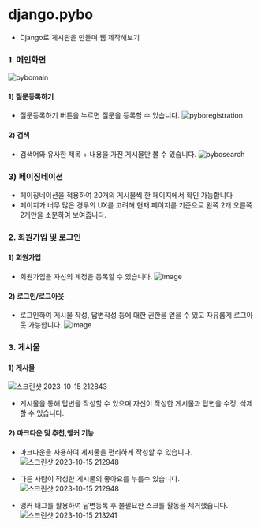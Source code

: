 # django.pybo
- Django로 게시판을 만들며 웹 제작해보기

### 1. 메인화면
![pybomain](https://github.com/DoHyeonCP/django.pybo/assets/119473997/cce2f379-29e4-4c1b-b90c-d64996ea1a20)
#### 1) 질문등록하기 
- 질문등록하기 버튼을 누르면 질문을 등록할 수 있습니다.
![pyboregistration](https://github.com/DoHyeonCP/django.pybo/assets/119473997/dc66960e-7bdf-4ac9-b934-86b4048fc013)

#### 2) 검색
- 검색어와 유사한 제목 + 내용을 가진 게시물만 볼 수 있습니다. 
![pybosearch](https://github.com/DoHyeonCP/django.pybo/assets/119473997/2d9ff3c2-e250-4060-94d8-d30c8ebb5bd2)

### 3) 페이징네이션
- 페이징네이션을 적용하여 20개의 게시물씩 한 페이지에서 확인 가능합니다
- 페이지가 너무 많은 경우의 UX를 고려해 현재 페이지를 기준으로 왼쪽 2개 오른쪽 2개만을 소분하여 보여줍니다.

### 2. 회원가입 및 로그인
#### 1) 회원가입
- 회원가입을 자신의 계정을 등록할 수 있습니다.
![image](https://github.com/DoHyeonCP/django.pybo/assets/119473997/ad81be0f-fc62-4106-9d50-3b3876a94c17)

#### 2) 로그인/로그아웃
- 로그인하여 게시물 작성, 답변작성 등에 대한 권한을 얻을 수 있고 자유롭게 로그아웃 가능합니다.
![image](https://github.com/DoHyeonCP/django.pybo/assets/119473997/d952a2ce-fe24-4fe8-8365-a0fbb026e96e)


### 3. 게시물
#### 1) 게시물
![스크린샷 2023-10-15 212843](https://github.com/DoHyeonCP/django.pybo/assets/119473997/a53b4d20-764e-4029-bae4-70d877b025ed)
- 게시물을 통해 답변을 작성할 수 있으며 자신이 작성한 게시물과 답변을 수정, 삭제할 수 있습니다.

#### 2) 마크다운 및 추천,앵커 기능
- 마크다운을 사용하여 게시물을 편리하게 작성할 수 있습니다.
![스크린샷 2023-10-15 212948](https://github.com/DoHyeonCP/django.pybo/assets/119473997/56d5f83e-e5ea-4d03-bec6-1b4a4e8b38aa)

- 다른 사람이 작성한 게시물의 좋아요를 누를수 있습니다.
![스크린샷 2023-10-15 212948](https://github.com/DoHyeonCP/django.pybo/assets/119473997/6fa46720-051f-44d1-b1d9-531aafcf84be)

- 앵커 태그를 활용하여 답변등록 후 불필요한 스크롤 활동을 제거했습니다.
![스크린샷 2023-10-15 213241](https://github.com/DoHyeonCP/django.pybo/assets/119473997/4d85fc40-b99e-404b-be07-29816e68177e)



